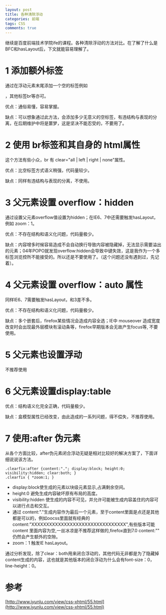 ```yaml
---
layout: post
title: 各种清除浮动
categories: 前端
tags: CSS
comments: true
---
```


继续是百度前端技术学院ife的课程。各种清除浮动的方法对比。在了解了什么是BFC和hasLayout后，下文就能容易理解了。

# 1 添加额外标签

通过在浮动元素末尾添加一个空的标签例如 <div style="clear:both"></div>，其他标签br等亦可。

优点：通俗易懂，容易掌握。

缺点：可以想象通过此方法，会添加多少无意义的空标签，有违结构与表现的分离，在后期维护中将是噩梦，这是坚决不能忍受的，不要用了。

# 2 使用 br标签和其自身的 html属性

这个方法有些小众，br 有 clear="all | left | right | none"属性。

优点：比空标签方式语义稍强，代码量较少。

缺点：同样有违结构与表现的分离，不使用。

# 3 父元素设置 overflow：hidden

通过设置父元素overflow值设置为hidden；在IE6、7中还需要触发hasLayout，例如 zoom：1。

优点：不存在结构和语义化问题，代码量极少。

缺点：内容增多时候容易造成不会自动换行导致内容被隐藏掉，无法显示需要溢出的元素；04年POPO就发现overflow:hidden会导致中键失效，这是我作为一个多标签浏览控所不能接受的。所以还是不要使用了。（这个问题还没有遇到过，先记着）。

# 4 父元素设置 overflow：auto 属性

同样IE6、7需要触发hasLayout，和3差不多。

优点：不存在结构和语义化问题，代码量极少。

缺点：多个嵌套后，firefox某些情况会造成内容全选；IE中 mouseover 造成宽度改变时会出现最外层模块有滚动条等，firefox早期版本会无故产生focus等, 不要使用。

# 5 父元素也设置浮动

不推荐使用

# 6 父元素设置display:table

优点：结构语义化完全正确，代码量极少。

缺点：盒模型属性已经改变，由此造成的一系列问题，得不偿失，不推荐使用。

# 7 使用:after 伪元素

从各个方面比较，after伪元素闭合浮动无疑是相对比较好的解决方案了，下面详细说说该方法。

	.clearfix:after {content:"."; display:block; height:0; visibility:hidden; clear:both; }
	.clearfix { *zoom:1; }

* display:block使生成的元素以块级元素显示,占满剩余空间。
* height:0 避免生成内容破坏原有布局的高度。
* visibility:hidden 使生成的内容不可见，并允许可能被生成内容盖住的内容可以进行点击和交互。
* 通过 content:"."生成内容作为最后一个元素，至于content里面是点还是其他都是可以的，例如oocss里面就有经典的content:"XXXXXXXXXXXXXXXXXXXXXXXXXXXXXXXX",有些版本可能content 里面内容为空,一丝冰凉是不推荐这样做的,firefox直到7.0 content:"" 仍然会产生额外的空隙。
* zoom：1 触发IE hasLayout。

通过分析发现，除了clear：both用来闭合浮动的，其他代码无非都是为了隐藏掉content生成的内容，这也就是其他版本的闭合浮动为什么会有font-size：0，line-height：0。

# 参考

[http://www.iyunlu.com/view/css-xhtml/55.html](http://www.iyunlu.com/view/css-xhtml/55.html)